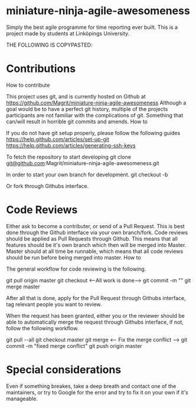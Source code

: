 miniature-ninja-agile-awesomeness
=================================

Simply the best agile programme for time reporting ever built. This is a project made by students at Linköpings University.

THE FOLLOWING IS COPYPASTED:

Contributions
=================================
How to contribute

This project uses git, and is currently hosted on Github at https://github.com/Magrit/miniature-ninja-agile-awesomeness
Although a goal would be to have a perfect git history, multiple of the projects participants are not familiar with the complications of git. Something that can/will result in horrible git commits and amends.
How to

If you do not have git setup properly, please follow the following guides
https://help.github.com/articles/set-up-git
https://help.github.com/articles/generating-ssh-keys

To fetch the repository to start developing
git clone git@github.com:Magrit/miniature-ninja-agile-awesomeness.git

In order to start your own branch for development.
git checkout -b <feature to work on>

Or fork through Githubs interface.

Code Reviews
=================================
Either ask to become a contributer, or send of a Pull Request. This is best done through the Github interface via your own branch/fork. Code reviews should be applied as Pull Requests through Github. This means that all features should be it's own branch which then will be merged into Master.
Master should at all time be runnable, which means that all code reviews should be run before being merged into master.
How to

The general workflow for code reviewing is the following.

git pull origin master
git checkout <branch to work on>
<--All work is done-->
git commit -m "<Commit message>"
git merge master

After all that is done, apply for the Pull Request through Githubs interface, tag relevant people you want to review.

When the request has been granted, either you or the reviewer should be able to automatically merge the request through Githubs interface, if not, follow the following workflow.

git pull --all
git checkout master
git merge <branch to to merge>
<-- Fix the merge conflict -->
git commit -m "fixed merge conflict"
git push origin master

Special considerations
=================================

Even if something breakes, take a deep breath and contact one of the maintainers, or try to Google for the error and try to fix it on your own if it's manageable.
